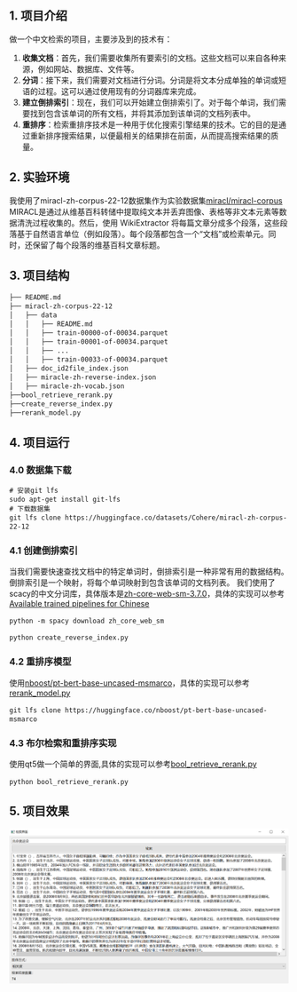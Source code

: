 ## 1. 项目介绍
做一个中文检索的项目，主要涉及到的技术有：   
1. **收集文档**：首先，我们需要收集所有要索引的文档。这些文档可以来自各种来源，例如网站、数据库、文件等。
2. **分词**：接下来，我们需要对文档进行分词。分词是将文本分成单独的单词或短语的过程。这可以通过使用现有的分词器库来完成。
3. **建立倒排索引**：现在，我们可以开始建立倒排索引了。对于每个单词，我们需要找到包含该单词的所有文档，并将其添加到该单词的文档列表中。
4. **重排序**：检索重排序技术是一种用于优化搜索引擎结果的技术。它的目的是通过重新排序搜索结果，以便最相关的结果排在前面，从而提高搜索结果的质量。
## 2. 实验环境
我使用了miracl-zh-corpus-22-12数据集作为实验数据集[miracl/miracl-corpus](https://huggingface.co/datasets/Cohere/miracl-zh-corpus-22-12)
MIRACL是通过从维基百科转储中提取纯文本并丢弃图像、表格等非文本元素等数据清洗过程收集的。然后，使用 WikiExtractor 将每篇文章分成多个段落，这些段落基于自然语言单位（例如段落）。每个段落都包含一个“文档”或检索单元。同时，还保留了每个段落的维基百科文章标题。
## 3. 项目结构
```
├── README.md
├── miracl-zh-corpus-22-12
│   ├── data
│   │   ├── README.md
│   │   ├── train-00000-of-00034.parquet
│   │   ├── train-00001-of-00034.parquet
│   │   ├── ...
│   │   ├── train-00033-of-00034.parquet
│   ├── doc_id2file_index.json
│   ├── miracle-zh-reverse-index.json
│   ├── miracle-zh-vocab.json
├──bool_retrieve_rerank.py
├──create_reverse_index.py
├──rerank_model.py
```
## 4. 项目运行
### 4.0 数据集下载
```shell
# 安装git lfs
sudo apt-get install git-lfs
# 下载数据集
git lfs clone https://huggingface.co/datasets/Cohere/miracl-zh-corpus-22-12
```
### 4.1 创建倒排索引
当我们需要快速查找文档中的特定单词时，倒排索引是一种非常有用的数据结构。倒排索引是一个映射，将每个单词映射到包含该单词的文档列表。
我们使用了scacy的中文分词库，具体版本是[zh-core-web-sm-3.7.0](https://github.com/explosion/spacy-models/releases/download/zh_core_web_sm-3.7.0/zh_core_web_sm-3.7.0-py3-none-any.whl)，具体的实现可以参考[Available trained pipelines for Chinese](https://spacy.io/models/zh)
```shell
python -m spacy download zh_core_web_sm
```
```shell
python create_reverse_index.py
```
### 4.2 重排序模型
使用[nboost/pt-bert-base-uncased-msmarco](https://huggingface.co/nboost/pt-bert-base-uncased-msmarco)，具体的实现可以参考[rerank_model.py](rerank_model.py)
```shell
git lfs clone https://huggingface.co/nboost/pt-bert-base-uncased-msmarco
```

### 4.3 布尔检索和重排序实现
使用qt5做一个简单的界面,具体的实现可以参考[bool_retrieve_rerank.py](bool_retrieve_rerank.py)
```shell
python bool_retrieve_rerank.py
```
## 5. 项目效果
![image](search_ui.png)

